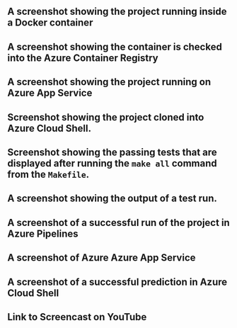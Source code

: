 ## 


## A screenshot showing the project running inside a Docker container

##  A screenshot showing the container is checked into the Azure Container Registry

## A screenshot showing the project running on Azure App Service

## Screenshot showing the project cloned into Azure Cloud Shell.

## Screenshot showing the passing tests that are displayed after running the `make all` command from the `Makefile`.

## A screenshot showing the output of a test run.

## A screenshot of a successful run of the project in Azure Pipelines

## A screenshot of Azure Azure App Service

## A screenshot of a successful prediction in Azure Cloud Shell 

## Link to Screencast on YouTube

